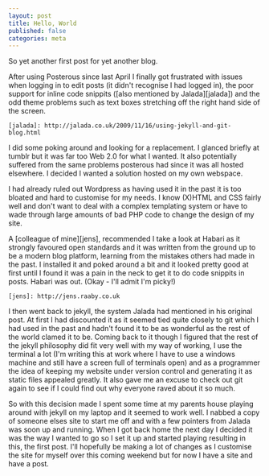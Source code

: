 ```yaml
---
layout: post
title: Hello, World
published: false
categories: meta
---
```


So yet another first post for yet another blog.

After using Posterous since last April I finally got frustrated with issues when logging in to edit posts (it didn't recognise I had logged in), the poor support for inline code snippits ([also mentioned by Jalada][jalada]) and the odd theme problems such as text boxes stretching off the right hand side of the screen.

	[jalada]: http://jalada.co.uk/2009/11/16/using-jekyll-and-git-blog.html

I did some poking around and looking for a replacement. I glanced briefly at tumblr but it was far too Web 2.0 for what I wanted. It also potentially suffered from the same problems posterous had since it was all hosted elsewhere. I decided I wanted a solution hosted on my own webspace.

I had already ruled out Wordpress as having used it in the past it is too bloated and hard to customise for my needs. I know (X)HTML and CSS fairly well and don't want to deal with a complex templating system or have to wade through large amounts of bad PHP code to change the design of my site.

A [colleague of mine][jens], recommended I take a look at Habari as it strongly favoured open standards and it was written from the ground up to be a modern blog platform, learning from the mistakes others had made in the past. I installed it and poked around a bit and it looked pretty good at first until I found it was a pain in the neck to get it to do code snippits in posts. Habari was out. (Okay - I'll admit I'm picky!)

	[jens]: http://jens.raaby.co.uk

I then went back to jekyll, the system Jalada had mentioned in his original post. At first I had discounted it as it seemed tied quite closely to git which I had used in the past and hadn't found it to be as wonderful as the rest of the world clamed it to be. Coming back to it though I figured that the rest of the jekyll philosophy did fit very well with my way of working, I use the terminal a lot (I'm writing this at work where I have to use a windows machine and still have a screen full of terminals open) and as a programmer the idea of keeping my website under version control and generating it as static files appealed greatly. It also gave me an excuse to check out git again to see if I could find out why everyone raved about it so much.

So with this decision made I spent some time at my parents house playing around with jekyll on my laptop and it seemed to work well. I nabbed a copy of someone elses site to start me off and with a few pointers from Jalada was soon up and running. When I got back home the next day I decided it was the way I wanted to go so I set it up and started playing resulting in this, the first post. I'll hopefully be making a lot of changes as I customise the site for myself over this coming weekend but for now I have a site and have a post.
